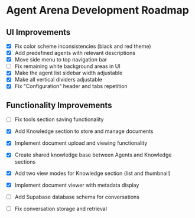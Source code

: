 
# Agent Arena Development Roadmap

## UI Improvements
- [x] Fix color scheme inconsistencies (black and red theme)
- [x] Add predefined agents with relevant descriptions
- [x] Move side menu to top navigation bar
- [ ] Fix remaining white background areas in UI
- [x] Make the agent list sidebar width adjustable
- [x] Make all vertical dividers adjustable
- [x] Fix "Configuration" header and tabs repetition

## Functionality Improvements
- [ ] Fix tools section saving functionality
- [x] Add Knowledge section to store and manage documents
- [x] Implement document upload and viewing functionality
- [x] Create shared knowledge base between Agents and Knowledge sections
- [x] Add two view modes for Knowledge section (list and thumbnail)
- [x] Implement document viewer with metadata display
- [ ] Add Supabase database schema for conversations
- [ ] Fix conversation storage and retrieval


